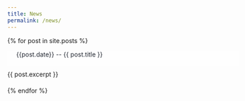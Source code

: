 ```yaml
---
title: News
permalink: /news/
---
```


  {% for post in site.posts %}
  <div style="margin-bottom: 20px;">
      <a style="background-color: #FEFEFE; color: #252A34; width: 100%; height: 35px; text-align: left; vertical-align: middle; padding-left: 20px; text-decoration: none; display: inline-block;" href="{{ post.url | relative_url }}"> {{post.date}} -- {{ post.title }}</a>
      <br />
      <div style="font-size: 14px; margin-top: 10px;"> {{ post.excerpt }} </div>
  </div>
  {% endfor %}
